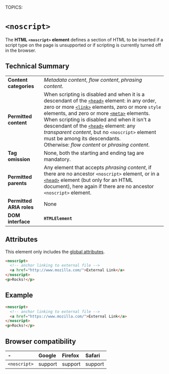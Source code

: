 TOPICS: <noscript>

# `<noscript>`

The **HTML `<noscript>` element** defines a section of HTML to be inserted if a script type on the
page is unsupported or if scripting is currently turned off in the browser.

## Technical Summary

|  |  |
| :-- | :-- |
| **Content categories** | *Metadata content*, *flow content*, *phrasing content*. |
| **Permitted content** | When scripting is disabled and when it is a descendant of the [`<head>`](/en/webfrontend/<head>) element: in any order, zero or more [`<link>`](/en/webfrontend/<link>) elements, zero or more `style` elements, and zero or more [`<meta>`](/en/webfrontend/<meta>) elements.<br>When scripting is disabled and when it isn't a descendant of the [`<head>`](/en/webfrontend/<head>) element: any *transparent content*, but no `<noscript>` element must be among its descendants.<br>Otherwise: *flow content* or *phrasing content*.|
| **Tag omission** | None, both the starting and ending tag are mandatory.|
| **Permitted parents** | Any element that accepts *phrasing content*, if there are no ancestor `<noscript>` element, or in a [`<head>`](/en/webfrontend/<head>) element (but only for an HTML document), here again if there are no ancestor `<noscript>` element.|
| **Permitted ARIA roles** | None |
| **DOM interface** | **`HTMLElement`** |

## Attributes

This element only includes the [global attributes](/en/webfrontend/HTML_Global_Attributes).

```html
<noscript>
  <!-- anchor linking to external file -->
  <a href="http://www.mozilla.com/">External Link</a>
</noscript>
<p>Rocks!</p>
```

## Example

```html
<noscript>
  <!-- anchor linking to external file -->
  <a href="https://www.mozilla.com/">External Link</a>
</noscript>
<p>Rocks!</p>
```

## Browser compatibility

| - | Google | Firefox | Safari |
| :--- | :--- | :--- | :--- |
| `<noscript>`| support | support | support |

